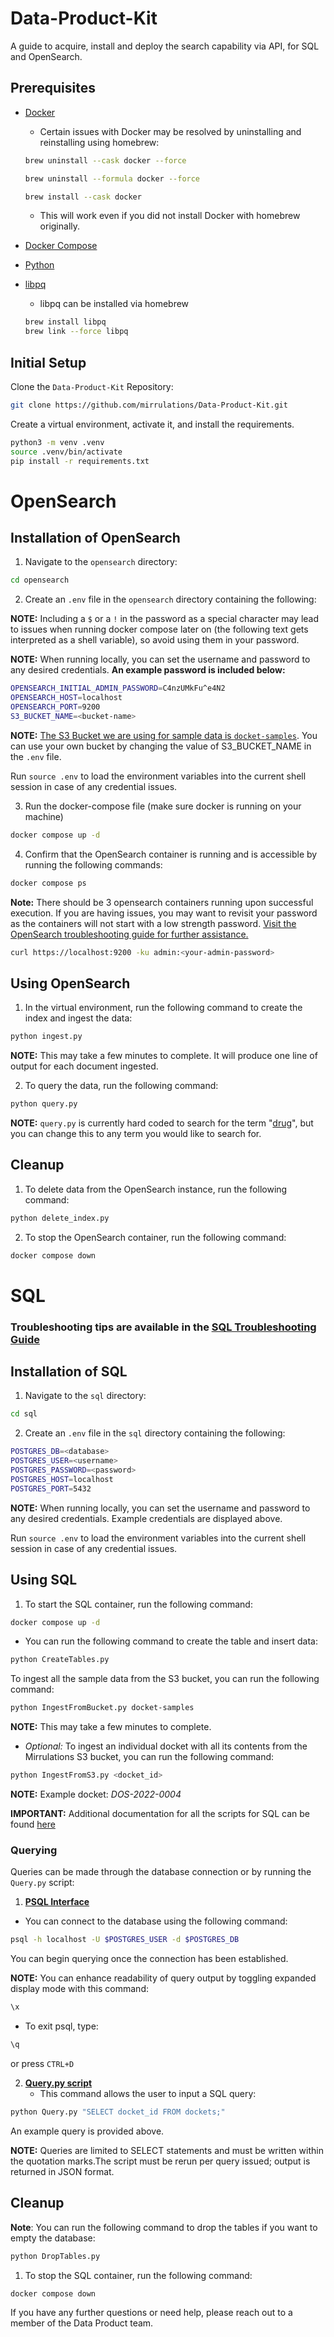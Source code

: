 # Data-Product-Kit
A guide to acquire, install and deploy the search capability via API, for SQL and OpenSearch.

## Prerequisites
- [Docker](https://docs.docker.com/get-docker/)
    * Certain issues with Docker may be resolved by uninstalling and reinstalling using homebrew:
    ```bash
    brew uninstall --cask docker --force

    brew uninstall --formula docker --force

    brew install --cask docker
    ```
    * This will work even if you did not install Docker with homebrew originally.

- [Docker Compose](https://docs.docker.com/compose/install/)
- [Python](https://www.python.org/downloads/)
- [libpq](https://www.postgresql.org/docs/current/libpq.html#:~:text=libpq%20is%20the%20C%20application,the%20results%20of%20these%20queries.)
    - libpq can be installed via homebrew
    ```bash
    brew install libpq
    brew link --force libpq
    ```

## Initial Setup

Clone the `Data-Product-Kit` Repository: 
```bash
git clone https://github.com/mirrulations/Data-Product-Kit.git
```

Create a virtual environment, activate it, and install the requirements.
```bash
python3 -m venv .venv
source .venv/bin/activate
pip install -r requirements.txt
```

# OpenSearch

## Installation of OpenSearch

1. Navigate to the `opensearch` directory:
```bash
cd opensearch
```

2. Create an `.env` file in the `opensearch` directory containing the following:

**NOTE:** Including a `$` or a `!` in the password as a special character may lead to issues when running docker compose later on (the following text gets interpreted as a shell variable), so avoid using them in your password.

**NOTE:** When running locally, you can set the username and password to any desired credentials. **An example password is included below:**

```bash
OPENSEARCH_INITIAL_ADMIN_PASSWORD=C4nzUMkFu^e4N2
OPENSEARCH_HOST=localhost
OPENSEARCH_PORT=9200
S3_BUCKET_NAME=<bucket-name> 
```
**NOTE:** <ins>The S3 Bucket we are using for sample data is `docket-samples`</ins>. You can use your own bucket by changing the value of S3_BUCKET_NAME in the `.env` file.

Run `source .env` to load the environment variables into the current shell session in case of any credential issues.

3. Run the docker-compose file (make sure docker is running on your machine)
```bash
docker compose up -d
```

4. Confirm that the OpenSearch container is running and is accessible by running the following commands:
```bash
docker compose ps
```
**Note:** There should be 3 opensearch containers running upon successful execution. If you are having issues, you may want to revisit your password as the containers will not start with a low strength password. [Visit the OpenSearch troubleshooting guide for further assistance.](opensearch/opensearch_troubleshoot.md)


```bash
curl https://localhost:9200 -ku admin:<your-admin-password>
```


## Using OpenSearch

1. In the virtual environment, run the following command to create the index and ingest the data:
```bash
python ingest.py
```
**NOTE:** This may take a few minutes to complete. It will produce one line of output for each document ingested.

2. To query the data, run the following command:
```bash
python query.py
```
**NOTE:** `query.py` is currently hard coded to search for the term "<ins>drug</ins>", but you can change this to any term you would like to search for.

## Cleanup 

1. To delete data from the OpenSearch instance, run the following command:
```bash
python delete_index.py
```
2. To stop the OpenSearch container, run the following command:
```bash
docker compose down
```

# SQL

### **Troubleshooting tips are available in the <u>[SQL Troubleshooting Guide](sql/sql_troubleshoot.md](https://github.com/mirrula**tions/Data-Product-Kit/blob/main/sql/sql_troubleshoot.md))</u>**

## Installation of SQL

1. Navigate to the `sql` directory:
```bash
cd sql
```

2. Create an `.env` file in the `sql` directory containing the following:
```bash
POSTGRES_DB=<database>
POSTGRES_USER=<username>
POSTGRES_PASSWORD=<password>
POSTGRES_HOST=localhost
POSTGRES_PORT=5432
```
**NOTE:** When running locally, you can set the username and password to any desired credentials. Example credentials are displayed above.

Run `source .env` to load the environment variables into the current shell session in case of any credential issues.

## Using SQL
1. To start the SQL container, run the following command:
```bash
docker compose up -d
```

* You can run the following command to create the table and insert data:
```bash
python CreateTables.py
```

To ingest all the sample data from the S3 bucket, you can run the following command:
```bash
python IngestFromBucket.py docket-samples
```
**NOTE:** This may take a few minutes to complete.

* *Optional:* To ingest an individual docket with all its contents from the Mirrulations S3 bucket, you can run the following command:
```bash
python IngestFromS3.py <docket_id>
```
**NOTE:** Example docket: *DOS-2022-0004*


**IMPORTANT:** Additional documentation for all the scripts for SQL can be found [here](sql/syntax.md)

### Querying

Queries can be made through the database connection or by running the `Query.py` script:

1. <u>**PSQL Interface**</u>
* You can connect to the database using the following command:

 ```bash
psql -h localhost -U $POSTGRES_USER -d $POSTGRES_DB
 ```

You can begin querying once the connection has been established. 

**NOTE:** You can enhance readability of query output by toggling expanded display mode with this command:
```bash
\x
```

* To exit psql, type:
```bash
\q
```
or press `CTRL+D`


2. <u>**Query.py script**</u>
    * This command allows the user to input a SQL query:
```bash
python Query.py "SELECT docket_id FROM dockets;"
```
 An example query is provided above. 

**NOTE:** Queries are limited to SELECT statements and must be written within the quotation marks.The script must be rerun per query issued; output is returned in JSON format.

## Cleanup

**Note**: You can run the following command to drop the tables if you want to empty the database:
```bash
python DropTables.py
```

1. To stop the SQL container, run the following command:
```bash
docker compose down
```

If you have any further questions or need help, please reach out to a member of the Data Product team.